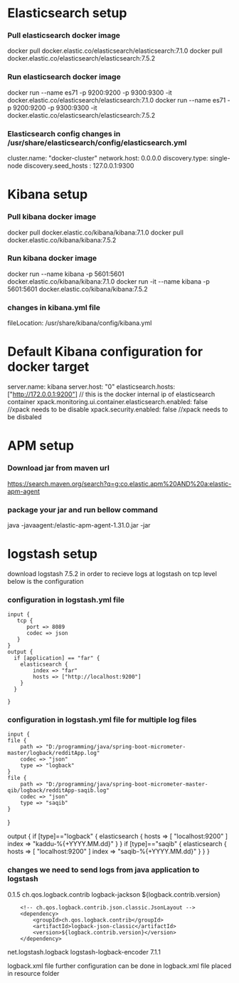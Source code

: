 # Elasticsearch setup

### Pull elasticsearch docker image
docker pull docker.elastic.co/elasticsearch/elasticsearch:7.1.0
docker pull docker.elastic.co/elasticsearch/elasticsearch:7.5.2


### Run elasticsearch docker image
docker run --name es71 -p 9200:9200 -p 9300:9300 -it docker.elastic.co/elasticsearch/elasticsearch:7.1.0
docker run --name es71 -p 9200:9200 -p 9300:9300 -it docker.elastic.co/elasticsearch/elasticsearch:7.5.2

### Elasticsearch config changes in /usr/share/elasticsearch/config/elasticsearch.yml
cluster.name: "docker-cluster"
network.host: 0.0.0.0
discovery.type: single-node
discovery.seed_hosts : 127.0.0.1:9300



# Kibana setup
### Pull kibana docker image
docker pull docker.elastic.co/kibana/kibana:7.1.0
docker pull docker.elastic.co/kibana/kibana:7.5.2


### Run kibana docker image
docker run --name kibana -p 5601:5601 docker.elastic.co/kibana/kibana:7.1.0
docker run -it --name kibana -p 5601:5601 docker.elastic.co/kibana/kibana:7.5.2


### changes in kibana.yml file
fileLocation: /usr/share/kibana/config/kibana.yml
# Default Kibana configuration for docker target
server.name: kibana
server.host: "0"
elasticsearch.hosts: ["http://172.0.0.1:9200"] // this is the docker internal ip of elasticsearch container
xpack.monitoring.ui.container.elasticsearch.enabled: false  //xpack needs to be disable
xpack.security.enabled: false                               //xpack needs to be disbaled


# APM setup
### Download jar from maven url
https://search.maven.org/search?q=g:co.elastic.apm%20AND%20a:elastic-apm-agent
### package your jar and run bellow command
java -javaagent:<jar location>/elastic-apm-agent-1.31.0.jar -jar <application jar location>

# logstash setup
  download logstash 7.5.2
  in order to recieve logs at logstash on tcp level below is the configuration
  ### configuration in logstash.yml file
    input {
       tcp {
          port => 8089
          codec => json
       }
    }
    output {
      if [application] == "far" {
        elasticsearch {
            index => "far"
            hosts => ["http://localhost:9200"]
        }
      }

    }
### configuration in logstash.yml file for multiple log files
    input {
    file {
        path => "D:/programming/java/spring-boot-micrometer-master/logback/redditApp.log"
        codec => "json"
        type => "logback"
    }
    file {
        path => "D:/programming/java/spring-boot-micrometer-master-qib/logback/redditApp-saqib.log"
        codec => "json"
        type => "saqib"
    }
}

output {
    if [type]=="logback" {
         elasticsearch {
             hosts => [ "localhost:9200" ]
             index => "kaddu-%{+YYYY.MM.dd}"
        }
    }
    if [type]=="saqib" {
         elasticsearch {
             hosts => [ "localhost:9200" ]
             index => "saqib-%{+YYYY.MM.dd}"
        }
    }
}

  
  ### changes we need to send logs from java application to logstash
  <properties>
		<logback.contrib.version>0.1.5</logback.contrib.version>
	</properties>
  <dependency>
			<groupId>ch.qos.logback.contrib</groupId>
			<artifactId>logback-jackson</artifactId>
			<version>${logback.contrib.version}</version>
		</dependency>

		<!-- ch.qos.logback.contrib.json.classic.JsonLayout -->
		<dependency>
			<groupId>ch.qos.logback.contrib</groupId>
			<artifactId>logback-json-classic</artifactId>
			<version>${logback.contrib.version}</version>
		</dependency>
  
  <dependency>
			<groupId>net.logstash.logback</groupId>
			<artifactId>logstash-logback-encoder</artifactId>
			<version> 7.1.1</version>
		</dependency>
  
  logback.xml file
  further configuration can be done in logback.xml file placed in resource folder
 


